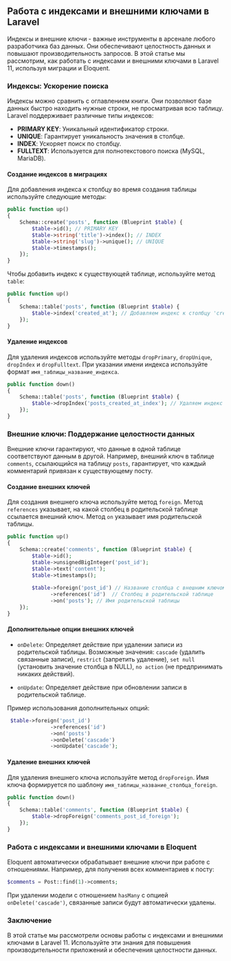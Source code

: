 ## Работа с индексами и внешними ключами в Laravel

Индексы и внешние ключи - важные инструменты в арсенале любого разработчика баз данных. Они обеспечивают целостность данных и повышают производительность запросов. В этой статье мы рассмотрим, как работать с индексами и внешними ключами в Laravel 11, используя миграции и Eloquent.

### Индексы: Ускорение поиска

Индексы можно сравнить с оглавлением книги. Они позволяют базе данных быстро находить нужные строки, не просматривая всю таблицу. Laravel поддерживает различные типы индексов:

* **PRIMARY KEY**:  Уникальный идентификатор строки.
* **UNIQUE**:  Гарантирует уникальность значения в столбце.
* **INDEX**:  Ускоряет поиск по столбцу.
* **FULLTEXT**:  Используется для полнотекстового поиска (MySQL, MariaDB).

#### Создание индексов в миграциях

Для добавления индекса к столбцу во время создания таблицы используйте следующие методы:

```php
public function up()
{
    Schema::create('posts', function (Blueprint $table) {
        $table->id(); // PRIMARY KEY
        $table->string('title')->index(); // INDEX
        $table->string('slug')->unique(); // UNIQUE
        $table->timestamps();
    });
}
```

Чтобы добавить индекс к существующей таблице, используйте метод `table`:

```php
public function up()
{
    Schema::table('posts', function (Blueprint $table) {
        $table->index('created_at'); // Добавляем индекс к столбцу 'created_at'
    });
}
```

#### Удаление индексов

Для удаления индексов используйте методы `dropPrimary`, `dropUnique`, `dropIndex` и `dropFulltext`. При указании имени индекса используйте формат `имя_таблицы_название_индекса`.

```php
public function down()
{
    Schema::table('posts', function (Blueprint $table) {
        $table->dropIndex('posts_created_at_index'); // Удаляем индекс 'posts_created_at_index'
    });
}
```

### Внешние ключи: Поддержание целостности данных

Внешние ключи гарантируют, что данные в одной таблице соответствуют данным в другой. Например, внешний ключ в таблице `comments`, ссылающийся на таблицу `posts`, гарантирует, что каждый комментарий привязан к существующему посту.

#### Создание внешних ключей

Для создания внешнего ключа используйте метод `foreign`.  Метод `references` указывает, на какой столбец в родительской таблице ссылается внешний ключ. Метод `on` указывает имя родительской таблицы.

```php
public function up()
{
    Schema::create('comments', function (Blueprint $table) {
        $table->id();
        $table->unsignedBigInteger('post_id');
        $table->text('content');
        $table->timestamps();
        
        $table->foreign('post_id') // Название столбца с внешним ключом
              ->references('id')  // Столбец в родительской таблице
              ->on('posts'); // Имя родительской таблицы
    });
}
```

####  Дополнительные опции внешних ключей

*  `onDelete`:  Определяет действие при удалении записи из родительской таблицы. Возможные значения: `cascade` (удалить связанные записи), `restrict` (запретить удаление), `set null` (установить значение столбца в NULL), `no action` (не предпринимать никаких действий).

* `onUpdate`: Определяет действие при обновлении записи в родительской таблице.  

Пример использования дополнительных опций:

```php
 $table->foreign('post_id')
              ->references('id')
              ->on('posts')
              ->onDelete('cascade')
              ->onUpdate('cascade');
```

#### Удаление внешних ключей

Для удаления внешнего ключа используйте метод `dropForeign`.  Имя ключа формируется по шаблону `имя_таблицы_название_столбца_foreign`.

```php
public function down()
{
    Schema::table('comments', function (Blueprint $table) {
        $table->dropForeign('comments_post_id_foreign');
    });
}
```


### Работа с индексами и внешними ключами в Eloquent

Eloquent автоматически обрабатывает внешние ключи при работе с отношениями. Например, для получения всех комментариев к посту:

```php
$comments = Post::find(1)->comments; 
```

При удалении модели с отношением `hasMany`  с опцией `onDelete('cascade')`, связанные записи будут автоматически удалены. 

### Заключение

В этой статье мы рассмотрели основы работы с индексами и внешними ключами в Laravel 11.  Используйте эти знания для повышения производительности приложений и обеспечения целостности данных. 
